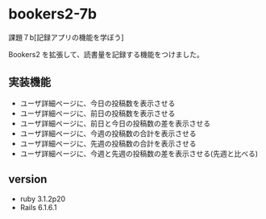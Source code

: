 # bookers2-7b
課題７b[記録アプリの機能を学ぼう]

Bookers2 を拡張して、読書量を記録する機能をつけました。
## 実装機能
* ユーザ詳細ページに、今日の投稿数を表示させる
* ユーザ詳細ページに、前日の投稿数を表示させる
* ユーザ詳細ページに、前日と今日の投稿数の差を表示させる
* ユーザ詳細ページに、今週の投稿数の合計を表示させる
* ユーザ詳細ページに、先週の投稿数の合計を表示させる
* ユーザ詳細ページに、今週と先週の投稿数の差を表示させる(先週と比べる)

## version
* ruby 3.1.2p20 
* Rails 6.1.6.1

